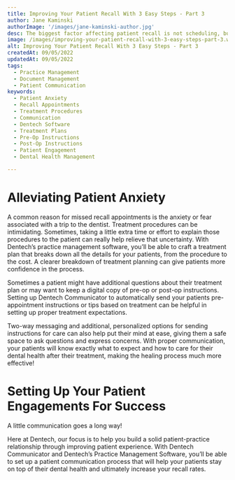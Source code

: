 ```yaml
---
title: Improving Your Patient Recall With 3 Easy Steps - Part 3
author: Jane Kaminski
authorImage: '/images/jane-kaminski-author.jpg'
desc: The biggest factor affecting patient recall is not scheduling, but patient anxiety towards treatments. In the final part of our three-part series, we’re going to take a look at how alleviating patient anxiety about their upcoming treatments can help reduce patient no-shows – and how Dentech’s products can help!
image: /images/improving-your-patient-recall-with-3-easy-steps-part-3.webp
alt: Improving Your Patient Recall With 3 Easy Steps - Part 3
createdAt: 09/05/2022
updatedAt: 09/05/2022
tags:
  - Practice Management
  - Document Management
  - Patient Communication
keywords:
  - Patient Anxiety
  - Recall Appointments
  - Treatment Procedures
  - Communication
  - Dentech Software
  - Treatment Plans
  - Pre-Op Instructions
  - Post-Op Instructions
  - Patient Engagement
  - Dental Health Management

---
```


# Alleviating Patient Anxiety

A common reason for missed recall appointments is the anxiety or fear associated with a trip to the dentist. Treatment procedures can be intimidating. Sometimes, taking a little extra time or effort to explain those procedures to the patient can really help relieve that uncertainty. With Dentech’s practice management software, you’ll be able to craft a treatment plan that breaks down all the details for your patients, from the procedure to the cost. A clearer breakdown of treatment planning can give patients more confidence in the process.

Sometimes a patient might have additional questions about their treatment plan or may want to keep a digital copy of pre-op or post-op instructions. Setting up Dentech Communicator to automatically send your patients pre-appointment instructions or tips based on treatment can be helpful in setting up proper treatment expectations.

Two-way messaging and additional, personalized options for sending instructions for care can also help put their mind at ease, giving them a safe space to ask questions and express concerns. With proper communication, your patients will know exactly what to expect and how to care for their dental health after their treatment, making the healing process much more effective!

# Setting Up Your Patient Engagements For Success

A little communication goes a long way!

Here at Dentech, our focus is to help you build a solid patient-practice relationship through improving patient experience. With Dentech Communicator and Dentech’s Practice Management Software, you’ll be able to set up a patient communication process that will help your patients stay on top of their dental health and ultimately increase your recall rates.